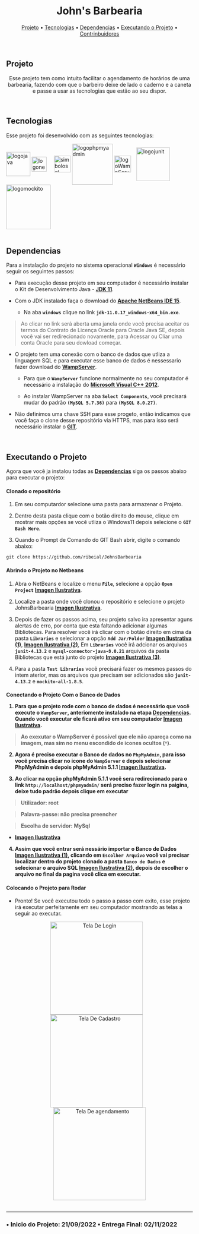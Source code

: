 <h1 align="center">John's Barbearia</h1>

<p align ="center">
 <a href="https://github.com/ribeial/JohnsBarbearia#projeto">Projeto</a> •
 <a href="https://github.com/ribeial/JohnsBarbearia#tecnologias">Tecnologias</a> •
 <a href="https://github.com/ribeial/JohnsBarbearia#dependencias">Dependencias</a> •
 <a href="https://github.com/ribeial/JohnsBarbearia#executando-o-projeto">Executando o Projeto</a> •
 <a href="https://github.com/ribeial/JohnsBarbearia/graphs/contributors">Contrinbuidores</a>
</p><br>

##  Projeto
<p align="center">
Esse projeto tem como intuito facilitar o agendamento de horários de uma barbearia, fazendo com que o barbeiro deixe de lado o caderno e a caneta e passe a usar as tecnologias que estão ao seu dispor.
</p>
<br>
 
##  Tecnologias

Esse projeto foi desenvolvido com as seguintes tecnologias:

<div style="display inline_blok"> 
<img align="center" alt="logojava" heigth"70" width="65" src="https://cdn.jsdelivr.net/gh/devicons/devicon/icons/java/java-original-wordmark.svg" title="Java" /> 
<img align="center" alt="logonetbeans" heigth"40" width="40"src="https://netbeans.apache.org/images/apache-netbeans.svg" title="Netbeans"/> &nbsp;&nbsp;&nbsp;
<img align="center" alt="simbolosql" heigth"50" width="45"src="https://cdn-icons-png.flaticon.com/512/4248/4248443.png" title="SQL"/> 
<img align="center" alt="logophpmyadmin" heigth"120" width="110" src="https://www.logo.wine/a/logo/PhpMyAdmin/PhpMyAdmin-Logo.wine.svg" title="PhpMyAdmin"/> 
<img align="center" alt="logoWampServer" heigth"50" width="45"src="https://upload.wikimedia.org/wikipedia/commons/f/f4/WampServer-logo.svg" title="WampServer"/> &nbsp;&nbsp;
<img align="center" alt="logojunit" heigth"70" width="90" src="https://avatars1.githubusercontent.com/u/874086?v=3&s=400" title="JUnit"/> 
<img align="center" alt="logomockito" heigth"110" width="120" src="https://raw.githubusercontent.com/mockito/mockito.github.io/master/img/logo%402x.png" title="Mockito"/> 
</div>
<br>   


## Dependencias 
Para a instalação do projeto no sistema operacional **`Windows`** é necessário seguir os seguintes passos:

 - Para execução desse projeto em seu computador é necessário instalar o Kit de Desenvolvimento Java - **[JDK 11](https://www.oracle.com/java/technologies/downloads/#java11)**.

 - Com o JDK instalado faça o download do **[Apache NetBeans IDE 15](https://dlcdn.apache.org/netbeans/netbeans-installers/15/Apache-NetBeans-15-bin-windows-x64.exe)**.

    - Na aba **`windows`** clique no link **`jdk-11.0.17_windows-x64_bin.exe`**.

> Ao clicar no link será aberta uma janela onde você precisa aceitar os termos do Contrato de Licença Oracle para Oracle Java SE, depois  você vai ser redirecionado novamente, para Acessar ou Cliar uma conta Oracle para seu dowload começar.

 - O projeto tem uma conexão com o banco de dados que utliza a linguagem SQL e para executar esse banco de dados é nessessario fazer download do **[WampServer](https://sourceforge.net/projects/wampserver/files/WampServer%203/WampServer%203.0.0/wampserver3.2.6_x64.exe/download)**.
    - Para que o **`WampServer`** funcione normalmente no seu computador é necessário a instalação do **[Microsoft Visual C++ 2012](https://download.microsoft.com/download/1/6/B/16B06F60-3B20-4FF2-B699-5E9B7962F9AE/VSU_4/vcredist_x64.exe)**. 
    
    - Ao instalar WampServer na aba **`Select Components`**, você precisará mudar do padrão **`(MySQL 5.7.36)`** para **`(MySQL 8.0.27)`**.

 - Não definimos uma chave SSH para esse progeto, então indicamos que você faça o clone desse repositório via HTTPS, mas para isso será necessário instalar o **[GIT](https://github.com/git-for-windows/git/releases/download/v2.38.1.windows.1/Git-2.38.1-64-bit.exe)**.

<br>

## Executando o Projeto
Agora que você ja instalou todas as **<a href="https://github.com/ribeial/JohnsBarbearia#dependencias">Dependencias</a>** siga os passos abaixo para executar o projeto:

**<h4> Clonado o repositório </h4>**

   1. Em seu computardor selecione uma pasta para armazenar o Projeto.

   2. Dentro desta pasta clique com o botão direito do mouse, clique em mostrar mais opções se você utliza o Windows11 depois selecione o **`GIT Bash Here`**.

   3. Quando o Prompt de Comando do GIT Bash abrir, digite o comando abaixo:
   ```
   git clone https://github.com/ribeial/JohnsBarbearia
   ```

**<h4> Abrindo o Projeto no Netbeans </h4>**
   
   1. Abra o NetBeans e localize o menu **`File`**, selecione a opção **`Open Project`** **<a href="https://github.com/ribeial/JohnsBarbearia/blob/main/JohnsBarbearia/nbproject/example/OpenProject.png?raw=true" target="_blank" >Imagen Ilustrativa</a>**.

   2. Localize a pasta onde você clonou o repositório e selecione o projeto JohnsBarbearia **<a href="https://github.com/ribeial/JohnsBarbearia/blob/main/JohnsBarbearia/nbproject/example/OpenProject2.png?raw=true" target="_blank">Imagen Ilustrativa</a>**.

   3. Depois de fazer os passos acima, seu projeto salvo ira apresentar aguns alertas de erro, por conta que esta faltando adicionar algumas Bibliotecas. Para resolver você irá clicar com o botão direito em cima da pasta **`Libraries`** e selecionar a opção **`Add Jar/Folder`** **<a href="https://github.com/ribeial/JohnsBarbearia/blob/main/JohnsBarbearia/nbproject/example/AdicionarBibiotecas.png?raw=true" target="_blank">Imagen Ilustrativa (1)</a>**, **<a target="_blank" href="https://github.com/ribeial/JohnsBarbearia/blob/main/JohnsBarbearia/nbproject/example/AddJar.folder.png?raw=true">Imagen Ilustrativa (2)</a>**,  Em **`Libraries`** você irá adcionar os arquivos **`junit-4.13.2`** e **`mysql-connector-java-8.0.21`** arquivos da pasta Bibliotecas que está junto do projeto **<a href="https://github.com/ribeial/JohnsBarbearia/blob/main/JohnsBarbearia/nbproject/example/Blibliotecas.png?raw=true" target="_blank">Imagen Ilustrativa (3)</a>**.

   4. Para a pasta **`Test Libraries`** você precisará fazer os mesmos passos do intem aterior, mas os arquivos que precisam ser adicionados são **`junit-4.13.2`** e **`mockito-all-1.8.5`**.

**<h4>Conectando o Projeto Com o Banco de Dados</ha>**

   1. Para que o projeto rode com o banco de dados é necessário que você execute o **`WampServer`**, anteriomente instalado na etapa **<a href="https://github.com/ribeial/JohnsBarbearia#dependencias">Dependencias</a>**. Quando você executar ele ficará ativo em seu computador **<a href="https://raw.githubusercontent.com/ribeial/JohnsBarbearia/main/JohnsBarbearia/nbproject/example/WampServerBarra.png" target="_blank">Imagen Ilustrativa</a>**. 
> Ao exexutar o WampServer é possível que ele não apareça como na imagem, mas sim no menu escondido  de icones ocultos (**˄**).

   2. Agora é preciso executar o Banco de dados no **`PhpMyAdmin`**, para isso você precisa clicar no icone do **`WampServer`** e depois selecionar PhpMyAdmin e depois phpMyAdmin 5.1.1 **<a href="https://github.com/ribeial/JohnsBarbearia/blob/main/JohnsBarbearia/nbproject/example/WampServerMenu.png?raw=true" target="_blank">Imagen Ilustrativa</a>**.

   3. Ao clicar na opção phpMyAdmin 5.1.1 você sera redirecionado para o link **`http://localhost/phpmyadmin/`** será preciso fazer login na paigina, deixe tudo padrão depois clique em executar

   >Utilizador: root

   >Palavra-passe: não precisa preencher

   >Escolha de servidor: MySql 
   
   - **<a href="https://github.com/ribeial/JohnsBarbearia/blob/main/JohnsBarbearia/nbproject/example/PhpMyAdminHome.png?raw=true" target="_blank">Imagen Ilustrativa</a>**
   
   4. Assim que você entrar será nessário importar o Banco de Dados **<a href="https://github.com/ribeial/JohnsBarbearia/blob/main/JohnsBarbearia/nbproject/example/PhpMyAdminImportar.png" target="_blank">Imagen Ilustrativa (1)</a>**, clicando em **`Escolher Arquivo`** você vai precisar localizar dentro do projeto clonado a pasta **`Banco de Dados`** e selecionar o arquivo SQL **<a href="https://github.com/ribeial/JohnsBarbearia/blob/main/JohnsBarbearia/nbproject/example/PastaBD.png?raw=true" target="_blank">Imagen Ilustrativa (2)</a>**, depois de escolher o arquivo no final da pagina você clica em executar.

**<h4>Colocando o Projeto para Rodar</h4>**

- Pronto! Se você executou todo o passo a passo com exito, esse projeto irá executar perfeitamente em seu computador mostrando as telas a seguir ao executar.

<div style="display inline_blok" align="center"> 
<img align="center" alt="Tela De Login" heigth"250" width="250" src="https://github.com/ribeial/JohnsBarbearia/blob/main/JohnsBarbearia/nbproject/example/TelaLogin.png?raw=true" title="Tela De Login" /> &nbsp;&nbsp;&nbsp;
<img align="center" alt="Tela De Cadastro" heigth"250" width="250"src="https://github.com/ribeial/JohnsBarbearia/blob/main/JohnsBarbearia/nbproject/example/TelaCadastro.png?raw=true" title="Tela De Cadastro"/> &nbsp;&nbsp;&nbsp;
<img align="center" alt="Tela De agendamento" heigth"250" width="250"src="https://github.com/ribeial/JohnsBarbearia/blob/main/JohnsBarbearia/nbproject/example/TelaAgendamento.png?raw=true" title="Tela De agendamento"/> 
</div>
<br> 

_ _ _

### • Inicio do Projeto: 21/09/2022 • Entrega Final: 02/11/2022
